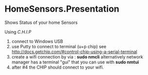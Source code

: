 # HomeSensors.Presentation
Shows Status of your home Sensors

Using *C.H.I.P*

 1. connect to Windows USB
 2. use Putty to connect to terminal (u+p chip) see http://docs.getchip.com/#control-chip-using-a-serial-terminal
 3. create a wifi connection by via : **sudo nmcli** alternatively network manager has a terminal "gui" that you can use with **sudo nmtui**
 4. after #4 the CHIP should connect to your wifi.
 
